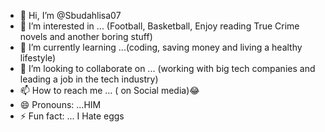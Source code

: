 - 👋 Hi, I’m @Sbudahlisa07
- 👀 I’m interested in ... (Football, Basketball, Enjoy reading True Crime novels and another boring stuff)
- 🌱 I’m currently learning ...(coding, saving money and living a healthy lifestyle)
- 💞️ I’m looking to collaborate on ... (working with big tech companies and leading a job in the tech industry)
- 📫 How to reach me ... ( on Social media)😂
- 😄 Pronouns: ...HIM
- ⚡ Fun fact: ... I Hate eggs

<!---
Sbudahlisa07/Sbudahlisa07 is a ✨ special ✨ repository because its `README.md` (this file) appears on your GitHub profile.
You can click the Preview link to take a look at your changes.
--->
